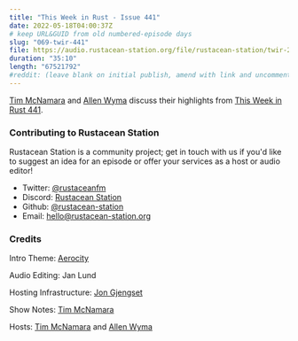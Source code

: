 ```yaml
---
title: "This Week in Rust - Issue 441"
date: 2022-05-18T04:00:37Z
# keep URL&GUID from old numbered-episode days
slug: "069-twir-441"
file: https://audio.rustacean-station.org/file/rustacean-station/twir-2022-05-04.mp3
duration: "35:10"
length: "67521792"
#reddit: (leave blank on initial publish, amend with link and uncomment this line after Reddit thread has been posted)
---
```


[Tim McNamara][tim] and [Allen Wyma][allen] discuss their highlights from [This
Week in Rust 441](https://this-week-in-rust.org/blog/2022/05/04/this-week-in-rust-441/).

<!--
The episode introduction goes here.
The first paragraph should ideally be short, and is used in various
places as a "short description" for the episode. Any subsequent
paragraphs show up as "expanded description".
-->

### Contributing to Rustacean Station

<!-- You can probably leave this as-is -->

Rustacean Station is a community project; get in touch with us if you'd like to
suggest an idea for an episode or offer your services as a host or audio editor!

 - Twitter: [@rustaceanfm](https://twitter.com/rustaceanfm)
 - Discord: [Rustacean Station](https://discord.gg/cHc3Gyc)
 - Github: [@rustacean-station](https://github.com/rustacean-station/)
 - Email: [hello@rustacean-station.org](mailto:hello@rustacean-station.org)

### Credits

Intro Theme: [Aerocity](https://twitter.com/AerocityMusic)

Audio Editing: Jan Lund

Hosting Infrastructure: [Jon Gjengset][jon]

Show Notes: [Tim McNamara][tim]

Hosts: [Tim McNamara][tim] and [Allen Wyma][allen]

[allen]: https://twitter.com/allenwyma
[tim]: https://twitter.com/timClicks
[jon]: https://twitter.com/jonhoo
